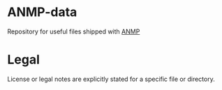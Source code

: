# ANMP-data
Repository for useful files shipped with [ANMP](https://www.github.com/derselbst/ANMP)

# Legal

License or legal notes are explicitly stated for a specific file or directory.
